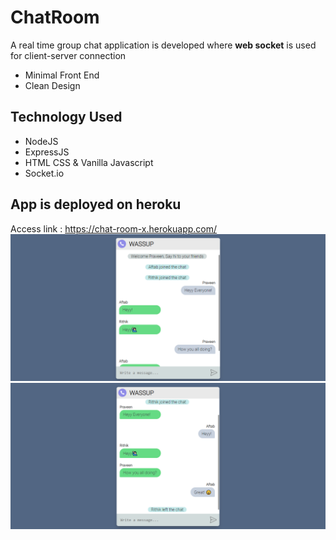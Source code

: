 # ChatRoom
A real time group chat application is developed where **web socket** is used for client-server connection
- Minimal Front End
- Clean Design

## Technology Used
- NodeJS
- ExpressJS
- HTML CSS & Vanilla Javascript
- Socket.io

## App is deployed on heroku
<!-- [Access link](https://chat-room-x.herokuapp.com/) -->
Access link : https://chat-room-x.herokuapp.com/
![](https://github.com/praveenchandra01/ChatRoom/blob/master/static/Preview_1.png)
![](https://github.com/praveenchandra01/ChatRoom/blob/master/static/Preview_2.png)
